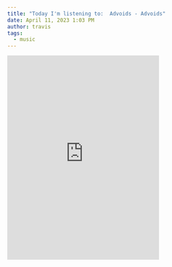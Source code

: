 ```yaml
---
title: "Today I'm listening to:  Advoids - Advoids"
date: April 11, 2023 1:03 PM
author: travis
tags:
  - music
---
```

<iframe style="border: 0; width: 350px; height: 470px;" src="https://bandcamp.com/EmbeddedPlayer/album=3089878194/size=large/bgcol=ffffff/linkcol=0687f5/tracklist=false/transparent=true/" seamless><a href="https://advoids.bandcamp.com/album/advoids">Advoids by Advoids</a></iframe>